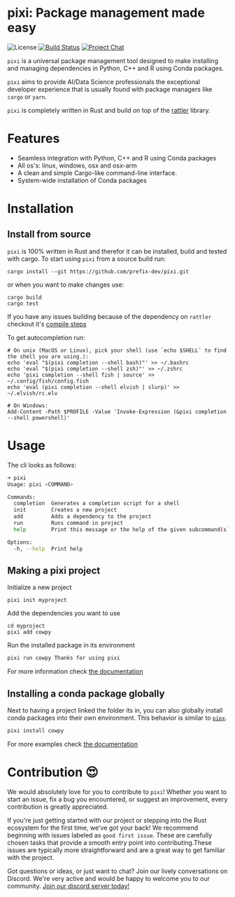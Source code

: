 # pixi: Package management made easy
![License][license-badge]
[![Build Status][build-badge]][build]
[![Project Chat][chat-badge]][chat-url]

[license-badge]: https://img.shields.io/badge/license-BSD--3--Clause-blue?style=flat-square
[build-badge]: https://img.shields.io/github/actions/workflow/status/prefix-dev/pixi/rust.yml?style=flat-square&branch=main
[build]: https://github.com/prefix-dev/pixi/actions/
[chat-badge]: https://img.shields.io/discord/1082332781146800168.svg?label=&logo=discord&logoColor=ffffff&color=7389D8&labelColor=6A7EC2&style=flat-square
[chat-url]: https://discord.gg/kKV8ZxyzY4

`pixi` is a universal package management tool designed to make installing and managing dependencies in Python, C++ and R using Conda packages.

`pixi` aims to provide AI/Data Science professionals the exceptional developer experience that is usually found with package managers like `cargo` or `yarn`.

`pixi` is completely written in Rust and build on top of the [rattler](https://github.com/mamba-org/rattler) library.

# Features

- Seamless integration with Python, C++ and R using Conda packages
- All os's: linux, windows, osx and osx-arm
- A clean and simple Cargo-like command-line interface.
- System-wide installation of Conda packages

# Installation

## Install from source
`pixi` is 100% written in Rust and therefor it can be installed, build and tested with cargo.
To start using `pixi` from a source build run:
```shell
cargo install --git https://github.com/prefix-dev/pixi.git
```
or when you want to make changes use:
```shell
cargo build
cargo test
```
If you have any issues building because of the dependency on `rattler` checkout it's [compile steps](https://github.com/mamba-org/rattler/tree/main#give-it-a-try)

To get autocompletion run:
```shell
# On unix (MacOS or Linux), pick your shell (use `echo $SHELL` to find the shell you are using.):
echo 'eval "$(pixi completion --shell bash)"' >> ~/.bashrc
echo 'eval "$(pixi completion --shell zsh)"' >> ~/.zshrc
echo 'pixi completion --shell fish | source' >> ~/.config/fish/config.fish
echo 'eval (pixi completion --shell elvish | slurp)' >> ~/.elvish/rc.elv

# On Windows:
Add-Content -Path $PROFILE -Value 'Invoke-Expression (&pixi completion --shell powershell)'
```

# Usage
The cli looks as follows:
```bash
➜ pixi
Usage: pixi <COMMAND>

Commands:
  completion  Generates a completion script for a shell
  init        Creates a new project
  add         Adds a dependency to the project
  run         Runs command in project
  help        Print this message or the help of the given subcommand(s)

Options:
  -h, --help  Print help

```
## Making a pixi project
Initialize a new project
```
pixi init myproject
```
Add the dependencies you want to use
```
cd myproject
pixi add cowpy
```
Run the installed package in its environment
```bash
pixi run cowpy Thanks for using pixi
```
For more information check [the documentation](getting_started.md#basics-of-the-configuration-file)

## Installing a conda package globally
Next to having a project linked the folder its in, you can also globally install conda packages into their own environment.
This behavior is similar to [`pipx`](https://github.com/pypa/pipx).
```bash
pixi install cowpy
```
For more examples check [the documentation](./examples.md#global-package-installation-in-isolation)

# Contribution 😍
We would absolutely love for you to contribute to `pixi`!
Whether you want to start an issue, fix a bug you encountered, or suggest an improvement, every contribution is greatly appreciated.

If you're just getting started with our project or stepping into the Rust ecosystem for the first time, we've got your back!
We recommend beginning with issues labeled as `good first issue`.
These are carefully chosen tasks that provide a smooth entry point into contributing.These issues are typically more straightforward and are a great way to get familiar with the project.

Got questions or ideas, or just want to chat? Join our lively conversations on Discord.
We're very active and would be happy to welcome you to our community. [Join our discord server today!][chat-url]
